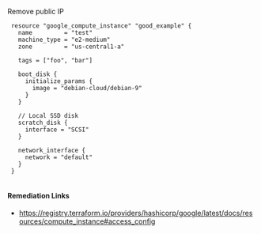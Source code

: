 
Remove public IP

```hcl
 resource "google_compute_instance" "good_example" {
   name         = "test"
   machine_type = "e2-medium"
   zone         = "us-central1-a"
 
   tags = ["foo", "bar"]
 
   boot_disk {
     initialize_params {
       image = "debian-cloud/debian-9"
     }
   }
 
   // Local SSD disk
   scratch_disk {
     interface = "SCSI"
   }
 
   network_interface {
     network = "default"
   }
 }
 
```

#### Remediation Links
 - https://registry.terraform.io/providers/hashicorp/google/latest/docs/resources/compute_instance#access_config

